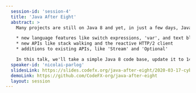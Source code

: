 ```yaml
---
  session-id: 'session-4'
  title: 'Java After Eight'
  abstract: >
    Many projects are still on Java 8 and yet, in just a few days, Java 14 will be out! The small releases after 9 created the illusion of nothing much happening, but nothing could be further from the truth – a lot changes since then that shapes the look of everyday Java code:

    * new language features like switch expressions, 'var', and text blocks
    * new APIs like stack walking and the reactive HTTP/2 client
    * additions to existing APIs, like 'Stream' and 'Optional'

    In this talk, we'll take a simple Java 8 code base, update it to 14, and refactor it to use the new language features and APIs. You'll be surprised how much the code changes!
  speaker-id: 'nicolai-parlog'
  slidesLink: https://slides.codefx.org/java-after-eight/2020-03-17-cyberland/
  demoLink: https://github.com/CodeFX-org/java-after-eight
  layout: session
---
```

